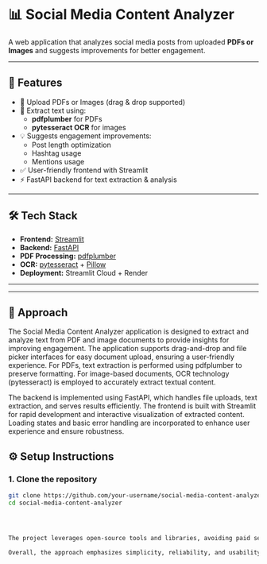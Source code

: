 # 📊 Social Media Content Analyzer

A web application that analyzes social media posts from uploaded **PDFs or Images** and suggests improvements for better engagement.  

---

## 🚀 Features
- 📂 Upload PDFs or Images (drag & drop supported)  
- 📝 Extract text using:
  - **pdfplumber** for PDFs  
  - **pytesseract OCR** for images  
- 💡 Suggests engagement improvements:
  - Post length optimization  
  - Hashtag usage  
  - Mentions usage  
- ✅ User-friendly frontend with Streamlit  
- ⚡ FastAPI backend for text extraction & analysis  

---

## 🛠️ Tech Stack
- **Frontend:** [Streamlit](https://streamlit.io/)  
- **Backend:** [FastAPI](https://fastapi.tiangolo.com/)  
- **PDF Processing:** [pdfplumber](https://github.com/jsvine/pdfplumber)  
- **OCR:** [pytesseract](https://github.com/madmaze/pytesseract) + [Pillow](https://python-pillow.org/)  
- **Deployment:** Streamlit Cloud + Render  

---

---

## 📝 Approach

The Social Media Content Analyzer application is designed to extract and analyze text from PDF and image documents to provide insights for improving engagement. The application supports drag-and-drop and file picker interfaces for easy document upload, ensuring a user-friendly experience. For PDFs, text extraction is performed using pdfplumber to preserve formatting. For image-based documents, OCR technology (pytesseract) is employed to accurately extract textual content.

The backend is implemented using FastAPI, which handles file uploads, text extraction, and serves results efficiently. The frontend is built with Streamlit for rapid development and interactive visualization of extracted content. Loading states and basic error handling are incorporated to enhance user experience and ensure robustness.



## ⚙️ Setup Instructions

### 1. Clone the repository
```bash
git clone https://github.com/your-username/social-media-content-analyzer.git
cd social-media-content-analyzer




The project leverages open-source tools and libraries, avoiding paid services while maintaining production-quality standards. Test data was sourced from publicly available social media posts and documents to validate functionality.

Overall, the approach emphasizes simplicity, reliability, and usability, with clear separation between frontend and backend logic. The application demonstrates practical problem-solving and clean code structure, providing a foundation for future enhancements such as sentiment analysis or engagement prediction.

